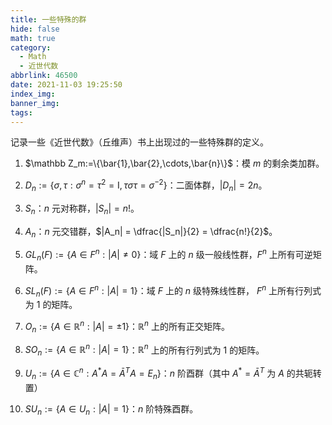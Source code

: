 ```yaml
---
title: 一些特殊的群
hide: false
math: true
category:
  - Math
  - 近世代数
abbrlink: 46500
date: 2021-11-03 19:25:50
index_img:
banner_img:
tags:
---
```


记录一些《近世代数》（丘维声）书上出现过的一些特殊群的定义。

1. $\mathbb Z_m:=\{\bar{1},\bar{2},\cdots,\bar{n}\}$：模 $m$ 的剩余类加群。

2. $D_n:=\{\sigma,\tau:\sigma^n=\tau^2=\text{I}, \tau\sigma\tau=\sigma^{-2}\}$：二面体群，$|D_n| = 2n$。

3. $S_n$：$n$ 元对称群，$|S_n| = n!$。

4. $A_n$：$n$ 元交错群，$|A_n| = \dfrac{|S_n|}{2} = \dfrac{n!}{2}$。

5. $GL_n(F):=\{A\in F^n:|A|\neq 0\}$：域 $F$ 上的 $n$ 级一般线性群，$F^n$ 上所有可逆矩阵。

6. $SL_n(F):=\{A\in F^n:|A| = 1\}$：域 $F$ 上的 $n$ 级特殊线性群， $F^n$ 上所有行列式为 $1$ 的矩阵。

7. $O_n:=\{A\in \mathbb R^n:|A| = \pm1\}$：$\mathbb R^n$ 上的所有正交矩阵。

8. $SO_n:=\{A\in \mathbb R^n:|A| = 1\}$：$\mathbb R^n$ 上的所有行列式为 $1$ 的矩阵。

9. $U_n:=\{A\in \mathbb C^n:A^*A = \bar{A}^TA = E_n\}$：$n$ 阶酉群（其中 $A^* = \bar{A}^T$ 为 $A$ 的共轭转置）

10. $SU_n:=\{A\in U_n:|A| = 1\}$：$n$ 阶特殊酉群。
